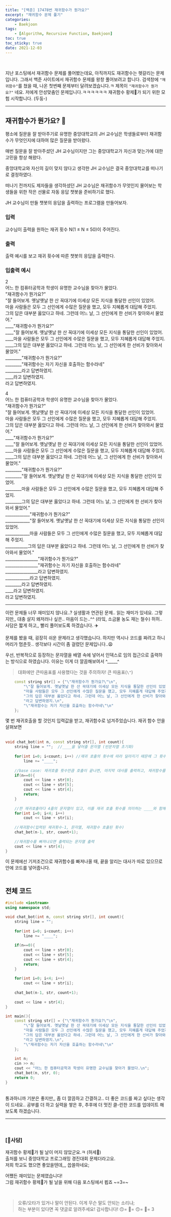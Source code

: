 ```yaml
---
title: "[백준] 17478번 재귀함수가 뭔가요?"
excerpt: "재귀함수 문제 풀기"
categories:
    - Baekjoon
tags:
    - [Algorithm, Recursive Function, Baekjoon]
toc: true
toc_sticky: true
date: 2021-12-03
---
```

<br>

지난 포스팅에서 재귀함수 문제를 풀어봤는데요, 아직까지도 재귀함수는 헷갈리는 문제입니다.
그래서 백준 사이트에서 재귀함수 문제를 왕창 풀어보려고 합니다.
검색창에 `"재귀함수"`를 쳤을 때, 나온 첫번째 문제부터 달려보겠습니다.ㅋ
제목이 `"재귀함수가 뭔가요?"` 네요. 저에게 안성맞춤인 문제입니다.ㅋㅋㅋㅋㅋㅋ
재귀함수 황제👑가 되기 위한 모험 시작합니다. (두둥-)

---

## 재귀함수가 뭔가요? 🤔

평소에 질문을 잘 받아주기로 유명한 중앙대학교의 JH 교수님은 학생들로부터 재귀함수가 무엇인지에 대하여 많은 질문을 받아왔다.

매번 질문을 잘 받아주셨던 JH 교수님이지만 그는 중앙대학교가 자신과 맞는가에 대한 고민을 항상 해왔다.

중앙대학교와 자신의 길이 맞지 않다고 생각한 JH 교수님은 결국 중앙대학교를 떠나기로 결정하였다.

떠나기 전까지도 제자들을 생각하셨던 JH 교수님은 재귀함수가 무엇인지 물어보는 학생들을 위한 작은 선물로 자동 응답 챗봇을 준비하기로 했다.

JH 교수님이 만들 챗봇의 응답을 출력하는 프로그램을 만들어보자.


### 입력

교수님이 출력을 원하는 재귀 횟수 N(1 ≤ N ≤ 50)이 주어진다.

### 출력

출력 예시를 보고 재귀 횟수에 따른 챗봇의 응답을 출력한다.

### 입출력 예시

2  
어느 한 컴퓨터공학과 학생이 유명한 교수님을 찾아가 물었다.  
"재귀함수가 뭔가요?"  
"잘 들어보게. 옛날옛날 한 산 꼭대기에 이세상 모든 지식을 통달한 선인이 있었어.  
마을 사람들은 모두 그 선인에게 수많은 질문을 했고, 모두 지혜롭게 대답해 주었지.  
그의 답은 대부분 옳았다고 하네. 그런데 어느 날, 그 선인에게 한 선비가 찾아와서 물었어."  
____"재귀함수가 뭔가요?"  
____"잘 들어보게. 옛날옛날 한 산 꼭대기에 이세상 모든 지식을 통달한 선인이 있었어.  
____마을 사람들은 모두 그 선인에게 수많은 질문을 했고, 모두 지혜롭게 대답해 주었지.  
____그의 답은 대부분 옳았다고 하네. 그런데 어느 날, 그 선인에게 한 선비가 찾아와서 물었어."  
________"재귀함수가 뭔가요?"  
________"재귀함수는 자기 자신을 호출하는 함수라네"  
________라고 답변하였지.  
____라고 답변하였지.  
라고 답변하였지.  

  
4  
어느 한 컴퓨터공학과 학생이 유명한 교수님을 찾아가 물었다.  
"재귀함수가 뭔가요?"  
"잘 들어보게. 옛날옛날 한 산 꼭대기에 이세상 모든 지식을 통달한 선인이 있었어.  
마을 사람들은 모두 그 선인에게 수많은 질문을 했고, 모두 지혜롭게 대답해 주었지.  
그의 답은 대부분 옳았다고 하네. 그런데 어느 날, 그 선인에게 한 선비가 찾아와서 물었어."  
____"재귀함수가 뭔가요?"  
____"잘 들어보게. 옛날옛날 한 산 꼭대기에 이세상 모든 지식을 통달한 선인이 있었어.  
____마을 사람들은 모두 그 선인에게 수많은 질문을 했고, 모두 지혜롭게 대답해 주었지.  
____그의 답은 대부분 옳았다고 하네. 그런데 어느 날, 그 선인에게 한 선비가 찾아와서 물었어."  
________"재귀함수가 뭔가요?"  
________"잘 들어보게. 옛날옛날 한 산 꼭대기에 이세상 모든 지식을 통달한 선인이 있었어.  
________마을 사람들은 모두 그 선인에게 수많은 질문을 했고, 모두 지혜롭게 대답해 주었지.  
________그의 답은 대부분 옳았다고 하네. 그런데 어느 날, 그 선인에게 한 선비가 찾아와서 물었어."  
____________"재귀함수가 뭔가요?"  
____________"잘 들어보게. 옛날옛날 한 산 꼭대기에 이세상 모든 지식을 통달한 선인이 있었어.  
____________마을 사람들은 모두 그 선인에게 수많은 질문을 했고, 모두 지혜롭게 대답해 주었지.  
___________그의 답은 대부분 옳았다고 하네. 그런데 어느 날, 그 선인에게 한 선비가 찾아와서 물었어."  
________________"재귀함수가 뭔가요?"  
________________"재귀함수는 자기 자신을 호출하는 함수라네"  
________________라고 답변하였지.  
____________라고 답변하였지.  
________라고 답변하였지.  
____라고 답변하였지.  
라고 답변하였지.  
  

---

이런 문제들 너무 재미있지 않나요..? 실생활과 연관된 문제.. 읽는 재미가 있네요. 그렇지만,, 대충 살지 왜저러나 싶은.. 마음이 드는..^^ (라잌, 소금물 농도 재는 철수) 허허.. 사담은 짧게 하고,, 빨리 풀어보도록 하겠습니다. ✈️

문제를 봤을 때, 굉장히 쉬운 문제라고 생각했습니다. 하지만 역시나 코드를 짜려고 하니 머리가 멈춘듯.. 생각보다 시간이 좀 걸렸던 문제입니다..😩

우선, 반복적으로 등장하는 문자열을 배열 속에 넣어서 인덱스로 임의 접근으로 출력하는 방식으로 하였습니다. 이유는 이게 더 깔끔해보여서 ^_____^  

> 대화에만 큰따옴표를 사용했다는 것을 주의하자! 큰 따옴표(`\"`)

```cpp
    const string str[] = {"\"재귀함수가 뭔가요?\"\n",
        "\"잘 들어보게. 옛날옛날 한 산 꼭대기에 이세상 모든 지식을 통달한 선인이 있었어.\n",
        "마을 사람들은 모두 그 선인에게 수많은 질문을 했고, 모두 지혜롭게 대답해 주었지.\n",
        "그의 답은 대부분 옳았다고 하네. 그런데 어느 날, 그 선인에게 한 선비가 찾아와서 물었어.\"\n",
        "라고 답변하였지.\n",
        "\"재귀함수는 자기 자신을 호출하는 함수라네\"\n"
    };
```

몇 번 재귀호출을 할 것인지 입력값을 받고, 재귀함수로 넘겨주었습니다. 
재귀 함수 안을 살펴보면  
<br> 

```cpp
void chat_bot(int n, const string str[], int count){
    string line = "";  //____을 넣어줄 문자열 (빈문자열 초기화)
    
    for(int i=0; i<count; i++) //재귀 호출의 횟수에 따라 달라지기 때문에 그 횟수만큼 ____를 더해주었다.
        line += "____";
    
    //base case: 재귀호출 횟수만큼 호출이 끝나면, 마지막 대사를 출력하고, 재귀함수를 빠져나온다(return)
    if(n==0){
        cout << line + str[0];
        cout << line + str[5];
        cout << line + str[4];
        return;
    }
    
    //한 재귀호출마다 4줄의 문자열이 있고, 이를 재귀 호출 횟수를 의미하는 ____와 함께 출력한다.
    for(int i=0; i<4; i++)
        cout << line + str[i];
    
    //재귀함수(입력된 재귀횟수-1, 문자열, 재귀함수 호출된 횟수)
    chat_bot(n-1, str, count+1);
    
    //재귀함수를 빠져나오면 출력되는 문자열 출력
    cout << line + str[4];
}
```

이 문제에선 기저조건으로 재귀함수를 빠져나올 때, 끝을 알리는 대사가 따로 있으므로 안에 코드를 넣어줍니다.  
<br>

## 전체 코드

```cpp
#include <iostream>
using namespace std;

void chat_bot(int n, const string str[], int count){
    string line = "";
    
    for(int i=0; i<count; i++)
        line += "____";
    
    if(n==0){
        cout << line + str[0];
        cout << line + str[5];
        cout << line + str[4];
        return;
    }
    
    for(int i=0; i<4; i++)
        cout << line + str[i];
    
    chat_bot(n-1, str, count+1);
    
    cout << line + str[4];
}

int main(){
    const string str[] = {"\"재귀함수가 뭔가요?\"\n",
        "\"잘 들어보게. 옛날옛날 한 산 꼭대기에 이세상 모든 지식을 통달한 선인이 있었어.\n",
        "마을 사람들은 모두 그 선인에게 수많은 질문을 했고, 모두 지혜롭게 대답해 주었지.\n",
        "그의 답은 대부분 옳았다고 하네. 그런데 어느 날, 그 선인에게 한 선비가 찾아와서 물었어.\"\n",
        "라고 답변하였지.\n",
        "\"재귀함수는 자기 자신을 호출하는 함수라네\"\n"
    };
    
    int n;
    cin >> n;
    cout << "어느 한 컴퓨터공학과 학생이 유명한 교수님을 찾아가 물었다.\n";
    chat_bot(n, str, 0);
    return 0;
}

``` 

<br>
통과하니까 기분은 좋지만,, 좀 더 깔끔하고 간결하고.. 더 좋은 코드를 짜고 싶다는 생각이 드네요..  
공부를 더 하고 실력을 쌓은 후, 추후에 더 멋진 클-린한 코드를 업데이트 해보도록 하겠습니다.

---  
<br>

### [💬사담]

재귀함수 황제👑가 될 날이 머지 않았군요.ㅋ (허세👑)  
출처를 보니 중앙대학교 프로그래밍 경진대회 문제더라고요.  
저희 학교도 했으면 좋았을텐데,,, 씁쓸하네요;

어쨌든 재미있는 문제였습니다!  
그럼 재귀함수 황제👑가 될 날을 위해 다음 포스팅에서 뵙죠 ~=3=~
  
<br>

> 오류/오타가 있거나 말이 안된다. 이게 무슨 말도 안되는 소리냐; 
<br>하는 부분이 있다면 꼭 댓글로 알려주세요! 감사합니다! 🙃= 🙂= 🙃= 🙂= 3